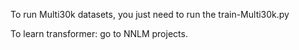 To run Multi30k datasets, you just need to run the train-Multi30k.py

To learn transformer: go to NNLM projects.
